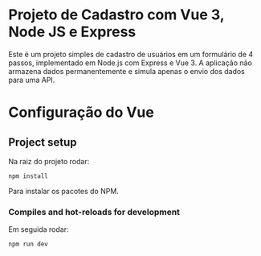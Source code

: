 # Projeto de Cadastro com Vue 3, Node JS e Express

Este é um projeto simples de cadastro de usuários em um formulário de 4 passos, implementado em Node.js com Express e Vue 3. A aplicação não armazena dados permanentemente e simula apenas o envio dos dados para uma API.

# Configuração do Vue
## Project setup
Na raiz do projeto rodar:
```
npm install
```
Para instalar os pacotes do NPM.

### Compiles and hot-reloads for development
Em seguida rodar:
```
npm run dev
```

